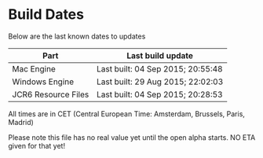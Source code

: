 # Build Dates

Below are the last known dates to updates

Part | Last build update
-----|-----
Mac Engine | Last built: 04 Sep 2015; 20:55:48
Windows Engine | Last built: 29 Aug 2015; 22:02:03
JCR6 Resource Files | Last built: 04 Sep 2015; 20:28:53
All times are in CET (Central European Time: Amsterdam, Brussels, Paris, Madrid)


Please note this file has no real value yet until the open alpha starts. NO ETA given for that yet!
